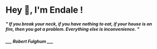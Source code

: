 <h1 title="head"> Hey 👋, I'm Endale !</h1>

**<h5><i>" If you break your neck, if you have nothing to eat, if your house is on fire, then you got a problem. Everything else is inconvenience. "</i></h5>**

*<b>___ Robert Fulghum ___</b>*
